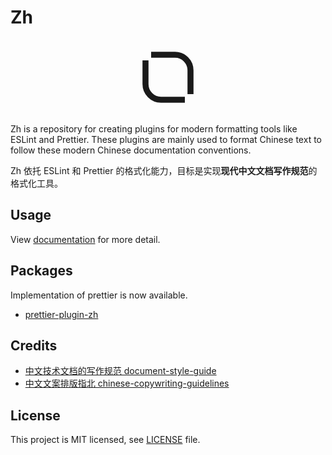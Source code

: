 # Zh

<p align="center">
  <svg
    fill="none"
    height="120"
    preserveAspectRatio="none"
    viewBox="0 0 500 500"
    width="120"
    xmlns="http://www.w3.org/2000/svg"
  >
    <path
      d="M362.5 400H203.137C146.13 399.954 99.9536 353.492 100 296.226V137.406M137.5 100.001L296.863 100C353.87 100.047 400.046 146.509 400 203.775V362.596"
      stroke="currentColor"
      stroke-width="40"
    ></path>
  </svg>
</p>

Zh is a repository for creating plugins for modern formatting tools like ESLint and Prettier. These
plugins are mainly used to format Chinese text to follow these modern Chinese documentation
conventions.

Zh 依托 ESLint 和 Prettier 的格式化能力，目标是实现**现代中文文档写作规范**的格式化工具。

## Usage

View [documentation](https://zh-standard.vercel.app) for more detail.

## Packages

Implementation of prettier is now available.

- [prettier-plugin-zh](packages/prettier-plugin-zh)

## Credits

- [中文技术文档的写作规范 document-style-guide](https://github.com/ruanyf/document-style-guide)
- [中文文案排版指北 chinese-copywriting-guidelines](https://github.com/sparanoid/chinese-copywriting-guidelines)

## License

This project is MIT licensed, see [LICENSE](LICENSE) file.
